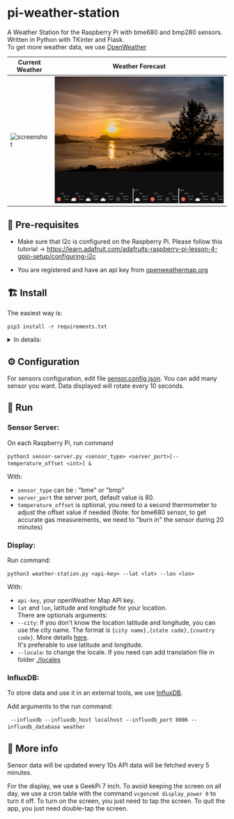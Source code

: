 # pi-weather-station

A Weather Station for the Raspberry Pi with bme680 and bmp280 sensors. 
Written in Python with TKinter and Flask.  
To get more weather data, we use [OpenWeather](https://openweathermap.org)

| Current Weather | Weather Forecast |
| --- | --- |
|![screenshot](screenshot.png) | ![screenshot](screenshot_forecast.png) |

## 🚥 Pre-requisites

- Make sure that I2c is configured on the Raspberry Pi.
Please follow this tutorial -> https://learn.adafruit.com/adafruits-raspberry-pi-lesson-4-gpio-setup/configuring-i2c

- You are registered and have an api key from [openweathermap.org](https://openweathermap.org)

## 🏗️ Install

The easiest way is:
```
pip3 install -r requirements.txt
``` 

<details close>
<summary>In details:</summary>
<br>

 - For server
https://learn.adafruit.com/adafruit-bmp280-barometric-pressure-plus-temperature-sensor-breakout/overview
```
sudo pip3 install adafruit-circuitpython-bmp280
sudo pip3 install board
```
&&  
https://learn.pimoroni.com/article/getting-started-with-bme680-breakout
```
sudo pip3 install bme680
```

 - For the display
```
sudo pip3 install pillow
```

 - For influxdb
```
sudo pip3 install influxdb
```
</details>
  

## ⚙️ Configuration

For sensors configuration, edit file [sensor.config.json](sensor.config.json). You can add many sensor you want. Data displayed will rotate every 10 seconds.

## 🚀 Run
### Sensor Server:
On each Raspberry Pi, run command
```
python3 sensor-server.py <sensor_type> <server_port>[--temperature_offset <int>] &
```
With: 
- `sensor_type` can be : "bme" or "bmp"
- `server_port` the server port, default value is 80.
- `temperature_offset` is optional, you need to a second thermometer to adjust the offset value if needed (Note: for bme680 sensor, to get accurate gas measurements, we need to  "burn in" the sensor during 20 minutes)

### Display:
Run command:
```
python3 weather-station.py <api-key> --lat <lat> --lon <lon>
```
With:
- `api-key`, your openWeather Map API key.
- `lat` and `lon`, latitude and longitude for your location.  
There are optionals arguments:
- `--city`: If you don't know the location latitude and longitude, you can use the city name. The format is `{city name},{state code},{country code}`. More details [here](https://openweathermap.org/api/geocoding-api#direct).  
It's preferable to use latitude and longitude.
- `--locale`: to change the locale. If you need can add translation file in folder [./locales](./locales/)

### InfluxDB:
To store data and use it in an external tools, we use [InfluxDB](https://www.influxdata.com/).  

Add arguments to the run command:
```
 --influxdb --influxdb_host localhost --influxdb_port 8086 --influxdb_database weather
```

## 📖 More info
Sensor data will be updated every 10s
API data will be fetched every 5 minutes.

For the display, we use a GeekPi 7 inch. To avoid keeping the screen on all day, we use a cron table with the command `vcgencmd display_power 0` to turn it off.
To turn on the screen, you just need to tap the screen.
To quit the app, you just need double-tap the screen.

